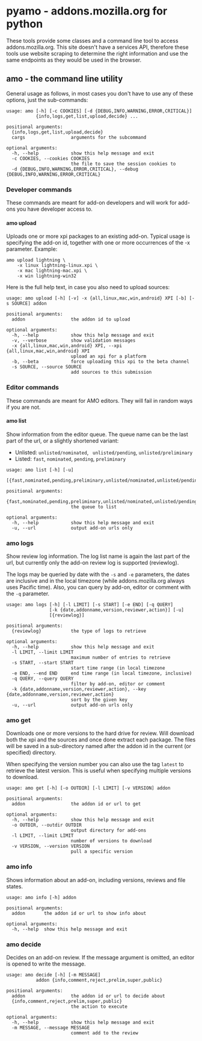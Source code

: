 pyamo - addons.mozilla.org for python
=====================================

These tools provide some classes and a command line tool to access
addons.mozilla.org. This site doesn't have a services API, therefore these
tools use website scraping to determine the right information and use the same
endpoints as they would be used in the browser.


amo - the command line utility
------------------------------

General usage as follows, in most cases you don't have to use any of these
options, just the sub-commands:

```
usage: amo [-h] [-c COOKIES] [-d {DEBUG,INFO,WARNING,ERROR,CRITICAL}]
           {info,logs,get,list,upload,decide} ...

positional arguments:
  {info,logs,get,list,upload,decide}
  cargs                 arguments for the subcommand

optional arguments:
  -h, --help            show this help message and exit
  -c COOKIES, --cookies COOKIES
                        the file to save the session cookies to
  -d {DEBUG,INFO,WARNING,ERROR,CRITICAL}, --debug {DEBUG,INFO,WARNING,ERROR,CRITICAL}
```

### Developer commands
These commands are meant for add-on developers and will work for add-ons you
have developer access to.

#### amo upload
Uploads one or more xpi packages to an existing add-on. Typical usage is
specifying the add-on id, together with one or more occurrences of the -x
parameter. Example:

```
amo upload lightning \
    -x linux lightning-linux.xpi \
    -x mac lightning-mac.xpi \
    -x win lightning-win32
```

Here is the full help text, in case you also need to upload sources:
```
usage: amo upload [-h] [-v] -x {all,linux,mac,win,android} XPI [-b] [-s SOURCE] addon

positional arguments:
  addon                 the addon id to upload

optional arguments:
  -h, --help            show this help message and exit
  -v, --verbose         show validation messages
  -x {all,linux,mac,win,android} XPI, --xpi {all,linux,mac,win,android} XPI
                        upload an xpi for a platform
  -b, --beta            force uploading this xpi to the beta channel
  -s SOURCE, --source SOURCE
                        add sources to this submission
```

### Editor commands
These commands are meant for AMO editors. They will fail in random ways if you
are not.

#### amo list
Show information from the editor queue. The queue name can be the last part of
the url, or a slightly shortened variant:
* Unlisted: `unlisted/nominated`, ` unlisted/pending`, `unlisted/preliminary`
* Listed: `fast`, `nominated`, `pending`, `preliminary`

```
usage: amo list [-h] [-u]
                [{fast,nominated,pending,preliminary,unlisted/nominated,unlisted/pending,unlisted/preliminary}]

positional arguments:
  {fast,nominated,pending,preliminary,unlisted/nominated,unlisted/pending,unlisted/preliminary}
                        the queue to list

optional arguments:
  -h, --help            show this help message and exit
  -u, --url             output add-on urls only
```

### amo logs
Show review log information. The log list name is again the last part of the
url, but currently only the add-on review log is supported (reviewlog).

The logs may be queried by date with the `-s` and `-e` parameters, the dates
are inclusive and in the local timezone (while addons.mozilla.org always uses
Pacific time). Also, you can query by add-on, editor or comment with the `-q`
parameter.

```
usage: amo logs [-h] [-l LIMIT] [-s START] [-e END] [-q QUERY]
                [-k {date,addonname,version,reviewer,action}] [-u]
                [{reviewlog}]

positional arguments:
  {reviewlog}           the type of logs to retrieve

optional arguments:
  -h, --help            show this help message and exit
  -l LIMIT, --limit LIMIT
                        maximum number of entries to retrieve
  -s START, --start START
                        start time range (in local timezone
  -e END, --end END     end time range (in local timezone, inclusive)
  -q QUERY, --query QUERY
                        filter by add-on, editor or comment
  -k {date,addonname,version,reviewer,action}, --key {date,addonname,version,reviewer,action}
                        sort by the given key
  -u, --url             output add-on urls only

```

### amo get
Downloads one or more versions to the hard drive for review. Will download both
the xpi and the sources and once done extract each package. The files will be
saved in a sub-directory named after the addon id in the current (or specified)
directory.

When specifying the version number you can also use the tag `latest` to
retrieve the latest version. This is useful when specifying multiple versions
to download.

```
usage: amo get [-h] [-o OUTDIR] [-l LIMIT] [-v VERSION] addon

positional arguments:
  addon                 the addon id or url to get

optional arguments:
  -h, --help            show this help message and exit
  -o OUTDIR, --outdir OUTDIR
                        output directory for add-ons
  -l LIMIT, --limit LIMIT
                        number of versions to download
  -v VERSION, --version VERSION
                        pull a specific version
```

### amo info
Shows information about an add-on, including versions, reviews and file states.

```
usage: amo info [-h] addon

positional arguments:
  addon       the addon id or url to show info about

optional arguments:
  -h, --help  show this help message and exit
```

### amo decide
Decides on an add-on review. If the message argument is omitted, an editor is opened to write the message.

```
usage: amo decide [-h] [-m MESSAGE]
           addon {info,comment,reject,prelim,super,public}

positional arguments:
  addon                 the addon id or url to decide about
  {info,comment,reject,prelim,super,public}
                        the action to execute

optional arguments:
  -h, --help            show this help message and exit
  -m MESSAGE, --message MESSAGE
                        comment add to the review
```

